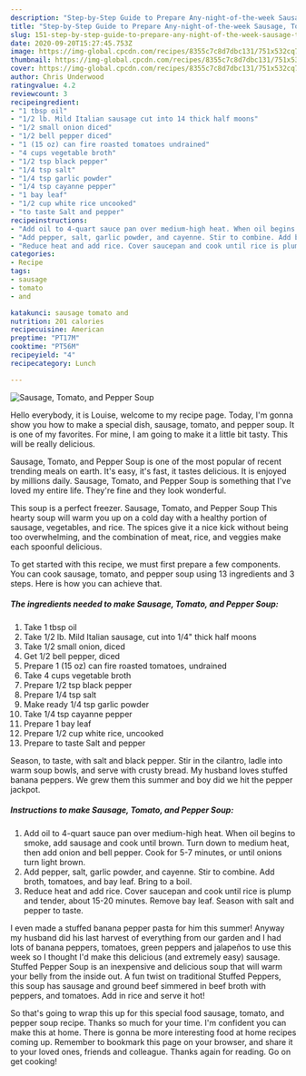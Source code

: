 ```yaml
---
description: "Step-by-Step Guide to Prepare Any-night-of-the-week Sausage, Tomato, and Pepper Soup"
title: "Step-by-Step Guide to Prepare Any-night-of-the-week Sausage, Tomato, and Pepper Soup"
slug: 151-step-by-step-guide-to-prepare-any-night-of-the-week-sausage-tomato-and-pepper-soup
date: 2020-09-20T15:27:45.753Z
image: https://img-global.cpcdn.com/recipes/8355c7c8d7dbc131/751x532cq70/sausage-tomato-and-pepper-soup-recipe-main-photo.jpg
thumbnail: https://img-global.cpcdn.com/recipes/8355c7c8d7dbc131/751x532cq70/sausage-tomato-and-pepper-soup-recipe-main-photo.jpg
cover: https://img-global.cpcdn.com/recipes/8355c7c8d7dbc131/751x532cq70/sausage-tomato-and-pepper-soup-recipe-main-photo.jpg
author: Chris Underwood
ratingvalue: 4.2
reviewcount: 3
recipeingredient:
- "1 tbsp oil"
- "1/2 lb. Mild Italian sausage cut into 14 thick half moons"
- "1/2 small onion diced"
- "1/2 bell pepper diced"
- "1 (15 oz) can fire roasted tomatoes undrained"
- "4 cups vegetable broth"
- "1/2 tsp black pepper"
- "1/4 tsp salt"
- "1/4 tsp garlic powder"
- "1/4 tsp cayanne pepper"
- "1 bay leaf"
- "1/2 cup white rice uncooked"
- "to taste Salt and pepper"
recipeinstructions:
- "Add oil to 4-quart sauce pan over medium-high heat. When oil begins to smoke, add sausage and cook until brown. Turn down to medium heat, then add onion and bell pepper. Cook for 5-7 minutes, or until onions turn light brown."
- "Add pepper, salt, garlic powder, and cayenne. Stir to combine. Add broth, tomatoes, and bay leaf. Bring to a boil."
- "Reduce heat and add rice. Cover saucepan and cook until rice is plump and tender, about 15-20 minutes. Remove bay leaf. Season with salt and pepper to taste."
categories:
- Recipe
tags:
- sausage
- tomato
- and

katakunci: sausage tomato and 
nutrition: 201 calories
recipecuisine: American
preptime: "PT17M"
cooktime: "PT56M"
recipeyield: "4"
recipecategory: Lunch

---
```



![Sausage, Tomato, and Pepper Soup](https://img-global.cpcdn.com/recipes/8355c7c8d7dbc131/751x532cq70/sausage-tomato-and-pepper-soup-recipe-main-photo.jpg)

Hello everybody, it is Louise, welcome to my recipe page. Today, I'm gonna show you how to make a special dish, sausage, tomato, and pepper soup. It is one of my favorites. For mine, I am going to make it a little bit tasty. This will be really delicious.

Sausage, Tomato, and Pepper Soup is one of the most popular of recent trending meals on earth. It's easy, it's fast, it tastes delicious. It is enjoyed by millions daily. Sausage, Tomato, and Pepper Soup is something that I've loved my entire life. They're fine and they look wonderful.

This soup is a perfect freezer. Sausage, Tomato, and Pepper Soup This hearty soup will warm you up on a cold day with a healthy portion of sausage, vegetables, and rice. The spices give it a nice kick without being too overwhelming, and the combination of meat, rice, and veggies make each spoonful delicious.


To get started with this recipe, we must first prepare a few components. You can cook sausage, tomato, and pepper soup using 13 ingredients and 3 steps. Here is how you can achieve that.

<!--inarticleads1-->

##### The ingredients needed to make Sausage, Tomato, and Pepper Soup:

1. Take 1 tbsp oil
1. Take 1/2 lb. Mild Italian sausage, cut into 1/4&#34; thick half moons
1. Take 1/2 small onion, diced
1. Get 1/2 bell pepper, diced
1. Prepare 1 (15 oz) can fire roasted tomatoes, undrained
1. Take 4 cups vegetable broth
1. Prepare 1/2 tsp black pepper
1. Prepare 1/4 tsp salt
1. Make ready 1/4 tsp garlic powder
1. Take 1/4 tsp cayanne pepper
1. Prepare 1 bay leaf
1. Prepare 1/2 cup white rice, uncooked
1. Prepare to taste Salt and pepper


Season, to taste, with salt and black pepper. Stir in the cilantro, ladle into warm soup bowls, and serve with crusty bread. My husband loves stuffed banana peppers. We grew them this summer and boy did we hit the pepper jackpot. 

<!--inarticleads2-->

##### Instructions to make Sausage, Tomato, and Pepper Soup:

1. Add oil to 4-quart sauce pan over medium-high heat. When oil begins to smoke, add sausage and cook until brown. Turn down to medium heat, then add onion and bell pepper. Cook for 5-7 minutes, or until onions turn light brown.
1. Add pepper, salt, garlic powder, and cayenne. Stir to combine. Add broth, tomatoes, and bay leaf. Bring to a boil.
1. Reduce heat and add rice. Cover saucepan and cook until rice is plump and tender, about 15-20 minutes. Remove bay leaf. Season with salt and pepper to taste.


I even made a stuffed banana pepper pasta for him this summer! Anyway my husband did his last harvest of everything from our garden and I had lots of banana peppers, tomatoes, green peppers and jalapeños to use this week so I thought I&#39;d make this delicious (and extremely easy) sausage. Stuffed Pepper Soup is an inexpensive and delicious soup that will warm your belly from the inside out. A fun twist on traditional Stuffed Peppers, this soup has sausage and ground beef simmered in beef broth with peppers, and tomatoes. Add in rice and serve it hot! 

So that's going to wrap this up for this special food sausage, tomato, and pepper soup recipe. Thanks so much for your time. I'm confident you can make this at home. There is gonna be more interesting food at home recipes coming up. Remember to bookmark this page on your browser, and share it to your loved ones, friends and colleague. Thanks again for reading. Go on get cooking!
